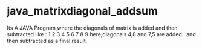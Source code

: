 # java_matrixdiagonal_addsum
Its A JAVA Program,where the diagonals of matrix is added and then subtracted
like :
1 2 3
4 5 6
7 8 9
here,diagonals 4,8 and 7,5 are added.. and then subtracted as a final result.
